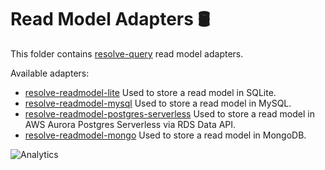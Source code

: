 # **Read Model Adapters** 🛢
This folder contains [resolve-query](../../core/resolve-query) read model adapters.

Available adapters:
* [resolve-readmodel-lite](./resolve-readmodel-lite)
	Used to store a read model in SQLite.
* [resolve-readmodel-mysql](./resolve-readmodel-mysql)
	Used to store a read model in MySQL.
* [resolve-readmodel-postgres-serverless](./resolve-readmodel-postgres-serverless)
	Used to store a read model in AWS Aurora Postgres Serverless via RDS Data API.
* [resolve-readmodel-mongo](./resolve-readmodel-mongo)
	Used to store a read model in MongoDB.

![Analytics](https://ga-beacon.appspot.com/UA-118635726-1/packages-readmodel-adapters-readme?pixel)
